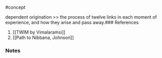 #concept 

dependent origination >> the process of twelve links in each moment of experience, and how they arise and pass away.### References
<!--LEARN:vx3Po5Jb-->
1. [[TWIM by Vimalaraṁsi]]
2. [[Path to Nibbana, Johnson]]

### Notes




